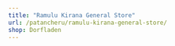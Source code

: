 ```yaml
---
title: "Ramulu Kirana General Store"
url: /patancheru/ramulu-kirana-general-store/
shop: Dorfladen
---
```


